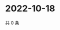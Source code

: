 # 2022-10-18

共 0 条

<!-- BEGIN WEIBO -->
<!-- 最后更新时间 Tue Oct 18 2022 22:25:42 GMT+0800 (China Standard Time) -->

<!-- END WEIBO -->

